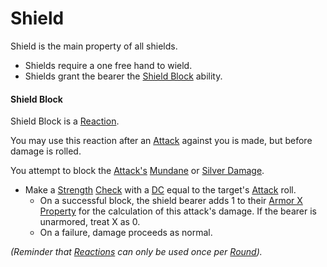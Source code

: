 # Shield
Shield is the main property of all shields.
- Shields require a one free hand to wield.
- Shields grant the bearer the [Shield Block](Shield%20Property.md#Shield%20Block) ability.

#### Shield Block
Shield Block is a [Reaction](../../../../../Game%20Procedures/Reaction.md). 

You may use this reaction after an [Attack](../../../../../Game%20Procedures/Attack.md) against you is made, but before damage is rolled. 

You attempt to block the [Attack's](../../../../../Game%20Procedures/Attack.md) [Mundane](../../../../../Damage%20Types/Mundane%20Damage.md) or [Silver Damage](../../../../../Damage%20Types/Silver%20Damage.md).
- Make a [Strength](../../../../../Player%20Characters/Chosen%20Statistics/Strength.md) [Check](../../../../../Game%20Procedures/Check.md) with a [DC](../../../../../Game%20Procedures/DC.md) equal to the target's [Attack](../../../../../Game%20Procedures/Attack.md) roll.
	- On a successful block, the shield bearer adds 1 to their [Armor X Property](Armor%20X%20Property.md) for the calculation of this attack's damage. If the bearer is unarmored, treat X as 0.
	- On a failure, damage proceeds as normal.

*(Reminder that [Reactions](../../../../../Game%20Procedures/Reaction.md) can only be used once per [Round](../../../../../Game%20Procedures/Round.md)).*